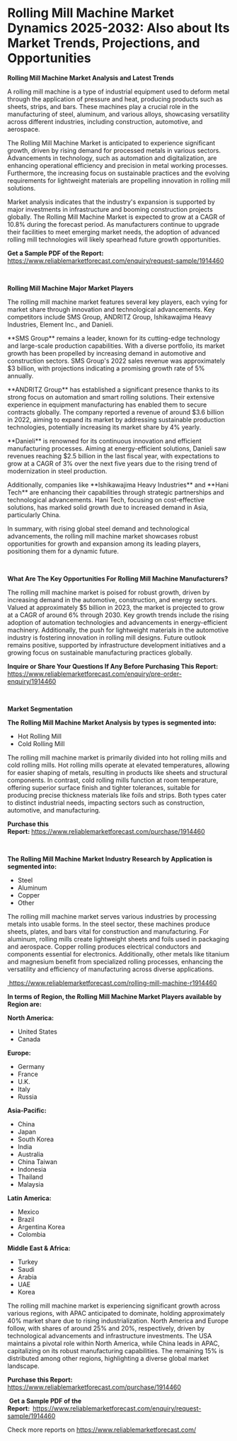 <p><h1>Rolling Mill Machine Market Dynamics 2025-2032: Also about Its Market Trends, Projections, and Opportunities</h1></p><p><strong>Rolling Mill Machine Market Analysis and Latest Trends</strong></p>
<p><p>A rolling mill machine is a type of industrial equipment used to deform metal through the application of pressure and heat, producing products such as sheets, strips, and bars. These machines play a crucial role in the manufacturing of steel, aluminum, and various alloys, showcasing versatility across different industries, including construction, automotive, and aerospace.</p><p>The Rolling Mill Machine Market is anticipated to experience significant growth, driven by rising demand for processed metals in various sectors. Advancements in technology, such as automation and digitalization, are enhancing operational efficiency and precision in metal working processes. Furthermore, the increasing focus on sustainable practices and the evolving requirements for lightweight materials are propelling innovation in rolling mill solutions.</p><p>Market analysis indicates that the industry's expansion is supported by major investments in infrastructure and booming construction projects globally. The Rolling Mill Machine Market is expected to grow at a CAGR of 10.8% during the forecast period. As manufacturers continue to upgrade their facilities to meet emerging market needs, the adoption of advanced rolling mill technologies will likely spearhead future growth opportunities.</p></p>
<p><strong>Get a Sample PDF of the Report:&nbsp;</strong> <a href="https://www.reliablemarketforecast.com/enquiry/request-sample/1914460?utm_campaign=3461&utm_medium=2&utm_source=Github&utm_content=ia&utm_term=10042025&utm_id=rolling-mill-machine">https://www.reliablemarketforecast.com/enquiry/request-sample/1914460</a></p>
<p>&nbsp;</p>
<p><strong>Rolling Mill Machine Major Market Players</strong></p>
<p><p>The rolling mill machine market features several key players, each vying for market share through innovation and technological advancements. Key competitors include SMS Group, ANDRITZ Group, Ishikawajima Heavy Industries, Element Inc., and Danieli.</p><p>**SMS Group** remains a leader, known for its cutting-edge technology and large-scale production capabilities. With a diverse portfolio, its market growth has been propelled by increasing demand in automotive and construction sectors. SMS Group's 2022 sales revenue was approximately $3 billion, with projections indicating a promising growth rate of 5% annually.</p><p>**ANDRITZ Group** has established a significant presence thanks to its strong focus on automation and smart rolling solutions. Their extensive experience in equipment manufacturing has enabled them to secure contracts globally. The company reported a revenue of around $3.6 billion in 2022, aiming to expand its market by addressing sustainable production technologies, potentially increasing its market share by 4% yearly.</p><p>**Danieli** is renowned for its continuous innovation and efficient manufacturing processes. Aiming at energy-efficient solutions, Danieli saw revenues reaching $2.5 billion in the last fiscal year, with expectations to grow at a CAGR of 3% over the next five years due to the rising trend of modernization in steel production.</p><p>Additionally, companies like **Ishikawajima Heavy Industries** and **Hani Tech** are enhancing their capabilities through strategic partnerships and technological advancements. Hani Tech, focusing on cost-effective solutions, has marked solid growth due to increased demand in Asia, particularly China.</p><p>In summary, with rising global steel demand and technological advancements, the rolling mill machine market showcases robust opportunities for growth and expansion among its leading players, positioning them for a dynamic future.</p></p>
<p>&nbsp;</p>
<p><strong>What Are The Key Opportunities For Rolling Mill Machine Manufacturers?</strong></p>
<p><p>The rolling mill machine market is poised for robust growth, driven by increasing demand in the automotive, construction, and energy sectors. Valued at approximately $5 billion in 2023, the market is projected to grow at a CAGR of around 6% through 2030. Key growth trends include the rising adoption of automation technologies and advancements in energy-efficient machinery. Additionally, the push for lightweight materials in the automotive industry is fostering innovation in rolling mill designs. Future outlook remains positive, supported by infrastructure development initiatives and a growing focus on sustainable manufacturing practices globally.</p></p>
<p><strong>Inquire or Share Your Questions If Any Before Purchasing This Report:</strong> <a href="https://www.reliablemarketforecast.com/enquiry/pre-order-enquiry/1914460?utm_campaign=3461&utm_medium=2&utm_source=Github&utm_content=ia&utm_term=10042025&utm_id=rolling-mill-machine">https://www.reliablemarketforecast.com/enquiry/pre-order-enquiry/1914460</a></p>
<p>&nbsp;</p>
<p><strong>Market Segmentation</strong></p>
<p><strong>The Rolling Mill Machine Market Analysis by types is segmented into:</strong></p>
<p><ul><li>Hot Rolling Mill</li><li>Cold Rolling Mill</li></ul></p>
<p><p>The rolling mill machine market is primarily divided into hot rolling mills and cold rolling mills. Hot rolling mills operate at elevated temperatures, allowing for easier shaping of metals, resulting in products like sheets and structural components. In contrast, cold rolling mills function at room temperature, offering superior surface finish and tighter tolerances, suitable for producing precise thickness materials like foils and strips. Both types cater to distinct industrial needs, impacting sectors such as construction, automotive, and manufacturing.</p></p>
<p><strong>Purchase this Report:&nbsp;</strong><a href="https://www.reliablemarketforecast.com/purchase/1914460?utm_campaign=3461&utm_medium=2&utm_source=Github&utm_content=ia&utm_term=10042025&utm_id=rolling-mill-machine">https://www.reliablemarketforecast.com/purchase/1914460</a></p>
<p>&nbsp;</p>
<p><strong>The Rolling Mill Machine Market Industry Research by Application is segmented into:</strong></p>
<p><ul><li>Steel</li><li>Aluminum</li><li>Copper</li><li>Other</li></ul></p>
<p><p>The rolling mill machine market serves various industries by processing metals into usable forms. In the steel sector, these machines produce sheets, plates, and bars vital for construction and manufacturing. For aluminum, rolling mills create lightweight sheets and foils used in packaging and aerospace. Copper rolling produces electrical conductors and components essential for electronics. Additionally, other metals like titanium and magnesium benefit from specialized rolling processes, enhancing the versatility and efficiency of manufacturing across diverse applications.</p></p>
<p><a href="https://www.reliablemarketforecast.com/rolling-mill-machine-r1914460?utm_campaign=3461&utm_medium=2&utm_source=Github&utm_content=ia&utm_term=10042025&utm_id=rolling-mill-machine">&nbsp;https://www.reliablemarketforecast.com/rolling-mill-machine-r1914460</a></p>
<p><strong>In terms of Region, the Rolling Mill Machine Market Players available by Region are:</strong></p>
<p>
    <p> <strong> North America: </strong>
        <ul>
            <li>United States</li>
            <li>Canada</li>
        </ul>
        </p> 
    <p> <strong> Europe: </strong>
        <ul>
            <li>Germany</li>
            <li>France</li>
            <li>U.K.</li>
            <li>Italy</li>
            <li>Russia</li>
        </ul>
        </p> 
    <p> <strong> Asia-Pacific: </strong>
        <ul>
            <li>China</li>
            <li>Japan</li>
            <li>South Korea</li>
            <li>India</li>
            <li>Australia</li>
            <li>China Taiwan</li>
            <li>Indonesia</li>
            <li>Thailand</li>
            <li>Malaysia</li>
        </ul>
        </p> 
    <p> <strong> Latin America: </strong>
        <ul>
            <li>Mexico</li>
            <li>Brazil</li>
            <li>Argentina Korea</li>
            <li>Colombia</li>
        </ul>
        </p> 
    <p> <strong> Middle East & Africa: </strong>
        <ul>
            <li>Turkey</li>
            <li>Saudi</li>
            <li>Arabia</li>
            <li>UAE</li>
            <li>Korea</li>
        </ul>
    </p>
    </p>
<p><p>The rolling mill machine market is experiencing significant growth across various regions, with APAC anticipated to dominate, holding approximately 40% market share due to rising industrialization. North America and Europe follow, with shares of around 25% and 20%, respectively, driven by technological advancements and infrastructure investments. The USA maintains a pivotal role within North America, while China leads in APAC, capitalizing on its robust manufacturing capabilities. The remaining 15% is distributed among other regions, highlighting a diverse global market landscape.</p></p>
<p><strong>Purchase this Report: </strong><a href="https://www.reliablemarketforecast.com/purchase/1914460?utm_campaign=3461&utm_medium=2&utm_source=Github&utm_content=ia&utm_term=10042025&utm_id=rolling-mill-machine">https://www.reliablemarketforecast.com/purchase/1914460</a></p>
<p>&nbsp;<strong>Get a Sample PDF of the Report:&nbsp;&nbsp;</strong><a href="https://www.reliablemarketforecast.com/enquiry/request-sample/1914460?utm_campaign=3461&utm_medium=2&utm_source=Github&utm_content=ia&utm_term=10042025&utm_id=rolling-mill-machine">https://www.reliablemarketforecast.com/enquiry/request-sample/1914460</a></p>
<p><strong></strong></p>
<p>Check more reports on <a href="https://www.reliablemarketforecast.com/?utm_campaign=3461&utm_medium=2&utm_source=Github&utm_content=ia&utm_term=10042025&utm_id=rolling-mill-machine">https://www.reliablemarketforecast.com/</a></p>